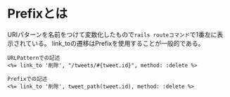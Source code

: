 # Prefixとは
URIパターンを名前をつけて変数化したもので`rails routeコマンド`で1番左に表示されている。
link_toの遷移はPrefixを使用することが一般的である。

```
URLPatternでの記述
<%= link_to '削除', "/tweets/#{tweet.id}", method: :delete %>

Prefixでの記述
<%= link_to '削除', tweet_path(tweet.id), method: :delete %>
```
